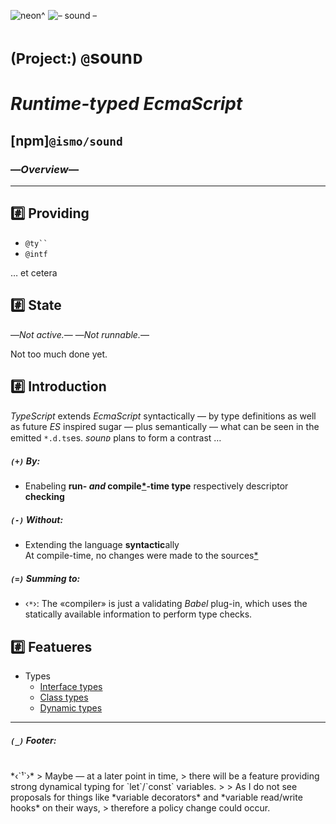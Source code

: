 ![neon^](https://placehold.it/360/c2ff23/ff23c2?text=neon^)
![– sound –](https://placehold.it/360/ff23c2/c2ff23?text=–%20sound%20–)

# <small>(Project:)</small> `@`sounᴅ
# *Runtime-typed EcmaScript*
## [npm]`@ismo/sound`
### —*Overview*—
---

## :hash: Providing

+ ``` @ty`` ```
+ ` @intf `

… et cetera


## :hash: State

—*Not active.*—
—*Not runnable.*—

Not too much done yet.


## :hash: Introduction

*TypeScript* extends *EcmaScript* syntactically
 — by type definitions as well as future *ES* inspired sugar —
plus semantically
 — what can be seen in the emitted `*.d.ts`es.
*sounᴅ* plans to form a contrast …

##### *`(+)`* By:
+ Enabeling **run- *and* compile[*](#facit1)-time type** respectively descriptor **checking**

##### *`(-)`* Without:
- Extending the language **syntactic**ally
<br/>At compile-time, no changes were made to the sources[*](#facit1)

##### *`(=)`* Summing to:
* <span id="facit1">‹`*`›:</span>
The «compiler» is just a validating *Babel* plug-in, which uses the statically available information to perform type checks.

## :hash: Featueres

* Types
    + [Interface types](./decorator-typing-concepts/types/inter.md)
    + [Class types](./decorator-typing-concepts/types/class.md)
    + [Dynamic types](./decorator-typing-concepts/types/dynam.md)

---

##### *`(_)`* Footer:
<br/>
*<span id="foot1">‹`¹`›</span>*
>   Maybe — at a later point in time,
>   there will be a feature providing strong dynamical typing for `let`/`const` variables.
>
>   As I do not see proposals for things like *variable decorators* and *variable read/write hooks* on their ways,
>   therefore a policy change could occur.
